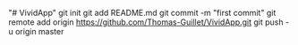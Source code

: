 "# VividApp"  git init git add README.md git commit -m "first commit" git remote add origin https://github.com/Thomas-Guillet/VividApp.git git push -u origin master
